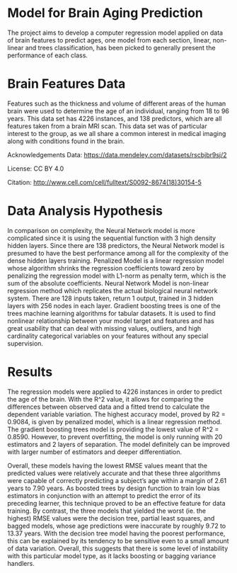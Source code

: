 # Model for Brain Aging Prediction

The project aims to develop a computer regression model applied on data of brain features to predict ages, one model from each section, linear, non-linear and trees classification, has been picked to generally present the performance of each class.

# Brain Features Data 

Features such as the thickness and volume of different areas of the human brain were used to determine the age of an individual, ranging from 18 to 96 years. This data set has 4226 instances, and 138
predictors, which are all features taken from a brain MRI scan. This data set was of particular interest to the group, as we all share a common interest in medical imaging along with conditions found in the brain.

Acknowledgements
Data: https://data.mendeley.com/datasets/rscbjbr9sj/2

License: CC BY 4.0

Citation: http://www.cell.com/cell/fulltext/S0092-8674(18)30154-5

# Data Analysis Hypothesis

In comparison on complexity, the Neural Network model is more complicated since it is using the sequential function with 3 high density hidden layers. Since there are 138 predictors, the Neural Network model is presumed to have the best performance among all for the complexity of the dense hidden layers training. Penalized Model is a linear regression model whose algorithm shrinks the regression coefficients toward zero by penalizing the regression model with L1-norm as penalty term, which is the sum of the absolute coefficients. Neural Network Model is non-linear regression method which replicates the actual biological neural network system. There are 128 inputs taken, return 1 output, trained in 3 hidden layers with 256 nodes in each layer. Gradient boosting trees is one of the trees machine learning algorithms for tabular datasets. It is used to find nonlinear relationship between your model target and features and has great usability that can deal with missing values, outliers, and high cardinality categorical variables on your features without any 
special supervision.

# Results

The regression models were applied to 4226 instances in order to predict the age of the
brain. With the R^2 value, it allows for comparing the differences between observed data and a
fitted trend to calculate the dependent variable variation. The highest accuracy model, proved by R2 = 0.9084, is given by 
penalized model, which is a linear regression method. The gradient boosting trees model is 
providing the lowest value of R^2 = 0.8590. However, to prevent overfitting, the model is only 
running with 20 estimators and 2 layers of separation. The model definitely can be improved 
with larger number of estimators and deeper differentiation. 


Overall, these models having the lowest RMSE values meant
that the predicted values were relatively accurate and that these three algorithms were capable
of correctly predicting a subject’s age within a margin of 2.61 years to 7.90 years. As boosted
trees by design function to train low bias estimators in conjunction with an attempt to predict the
error of its preceding learner, this technique proved to be an effective feature for data training.
By contrast, the three models that yielded the worst (ie. the highest) RMSE values were the
decision tree, partial least squares, and bagged models, whose age predictions were inaccurate
by roughly 9.72 to 13.37 years. With the decision tree model having the poorest performance,
this can be explained by its tendency to be sensitive even to a small amount of data variation.
Overall, this suggests that there is some level of instability with this particular model type, as it
lacks boosting or bagging variance handlers.
